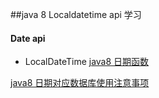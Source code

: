 ##java 8 Localdatetime api 学习

#### Date api
* LocalDateTime
[java8 日期函数](../../java/com/study/jdk/studydate/StudyLocaldate.java)

[java8 日期对应数据库使用注意事项](https://blog.csdn.net/qq_40006446/article/details/80535359)